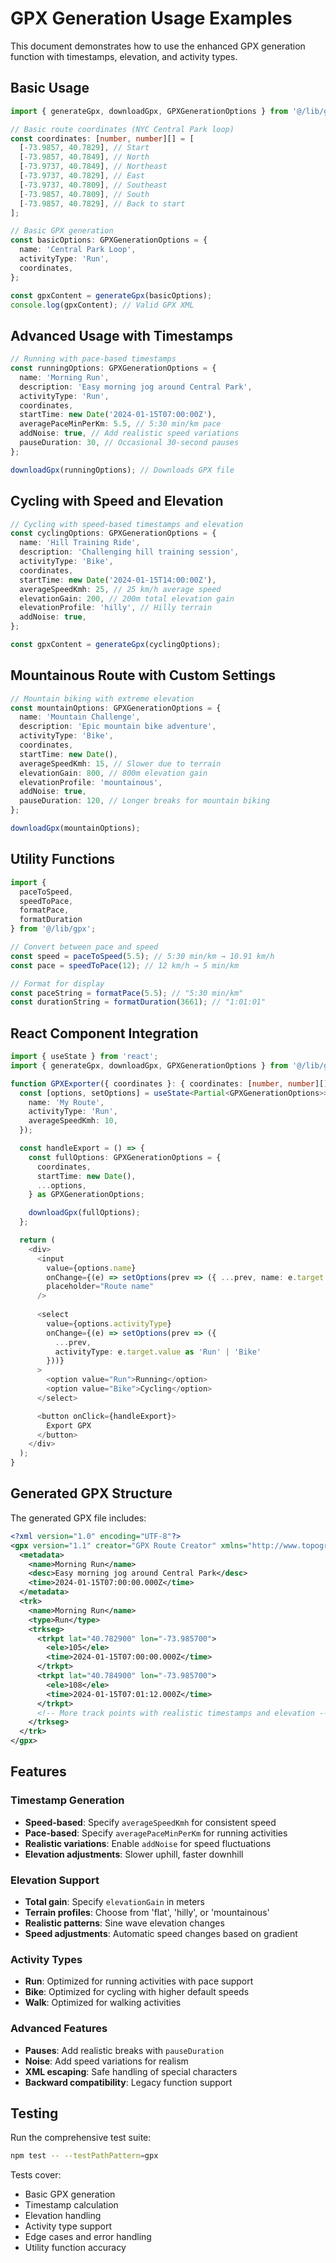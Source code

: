 # GPX Generation Usage Examples

This document demonstrates how to use the enhanced GPX generation function with timestamps, elevation, and activity types.

## Basic Usage

```typescript
import { generateGpx, downloadGpx, GPXGenerationOptions } from '@/lib/gpx';

// Basic route coordinates (NYC Central Park loop)
const coordinates: [number, number][] = [
  [-73.9857, 40.7829], // Start
  [-73.9857, 40.7849], // North
  [-73.9737, 40.7849], // Northeast
  [-73.9737, 40.7829], // East
  [-73.9737, 40.7809], // Southeast
  [-73.9857, 40.7809], // South
  [-73.9857, 40.7829], // Back to start
];

// Basic GPX generation
const basicOptions: GPXGenerationOptions = {
  name: 'Central Park Loop',
  activityType: 'Run',
  coordinates,
};

const gpxContent = generateGpx(basicOptions);
console.log(gpxContent); // Valid GPX XML
```

## Advanced Usage with Timestamps

```typescript
// Running with pace-based timestamps
const runningOptions: GPXGenerationOptions = {
  name: 'Morning Run',
  description: 'Easy morning jog around Central Park',
  activityType: 'Run',
  coordinates,
  startTime: new Date('2024-01-15T07:00:00Z'),
  averagePaceMinPerKm: 5.5, // 5:30 min/km pace
  addNoise: true, // Add realistic speed variations
  pauseDuration: 30, // Occasional 30-second pauses
};

downloadGpx(runningOptions); // Downloads GPX file
```

## Cycling with Speed and Elevation

```typescript
// Cycling with speed-based timestamps and elevation
const cyclingOptions: GPXGenerationOptions = {
  name: 'Hill Training Ride',
  description: 'Challenging hill training session',
  activityType: 'Bike',
  coordinates,
  startTime: new Date('2024-01-15T14:00:00Z'),
  averageSpeedKmh: 25, // 25 km/h average speed
  elevationGain: 200, // 200m total elevation gain
  elevationProfile: 'hilly', // Hilly terrain
  addNoise: true,
};

const gpxContent = generateGpx(cyclingOptions);
```

## Mountainous Route with Custom Settings

```typescript
// Mountain biking with extreme elevation
const mountainOptions: GPXGenerationOptions = {
  name: 'Mountain Challenge',
  description: 'Epic mountain bike adventure',
  activityType: 'Bike',
  coordinates,
  startTime: new Date(),
  averageSpeedKmh: 15, // Slower due to terrain
  elevationGain: 800, // 800m elevation gain
  elevationProfile: 'mountainous',
  addNoise: true,
  pauseDuration: 120, // Longer breaks for mountain biking
};

downloadGpx(mountainOptions);
```

## Utility Functions

```typescript
import { 
  paceToSpeed, 
  speedToPace, 
  formatPace, 
  formatDuration 
} from '@/lib/gpx';

// Convert between pace and speed
const speed = paceToSpeed(5.5); // 5:30 min/km → 10.91 km/h
const pace = speedToPace(12); // 12 km/h → 5 min/km

// Format for display
const paceString = formatPace(5.5); // "5:30 min/km"
const durationString = formatDuration(3661); // "1:01:01"
```

## React Component Integration

```typescript
import { useState } from 'react';
import { generateGpx, downloadGpx, GPXGenerationOptions } from '@/lib/gpx';

function GPXExporter({ coordinates }: { coordinates: [number, number][] }) {
  const [options, setOptions] = useState<Partial<GPXGenerationOptions>>({
    name: 'My Route',
    activityType: 'Run',
    averageSpeedKmh: 10,
  });

  const handleExport = () => {
    const fullOptions: GPXGenerationOptions = {
      coordinates,
      startTime: new Date(),
      ...options,
    } as GPXGenerationOptions;

    downloadGpx(fullOptions);
  };

  return (
    <div>
      <input
        value={options.name}
        onChange={(e) => setOptions(prev => ({ ...prev, name: e.target.value }))}
        placeholder="Route name"
      />
      
      <select
        value={options.activityType}
        onChange={(e) => setOptions(prev => ({ 
          ...prev, 
          activityType: e.target.value as 'Run' | 'Bike' 
        }))}
      >
        <option value="Run">Running</option>
        <option value="Bike">Cycling</option>
      </select>

      <button onClick={handleExport}>
        Export GPX
      </button>
    </div>
  );
}
```

## Generated GPX Structure

The generated GPX file includes:

```xml
<?xml version="1.0" encoding="UTF-8"?>
<gpx version="1.1" creator="GPX Route Creator" xmlns="http://www.topografix.com/GPX/1/1">
  <metadata>
    <name>Morning Run</name>
    <desc>Easy morning jog around Central Park</desc>
    <time>2024-01-15T07:00:00.000Z</time>
  </metadata>
  <trk>
    <name>Morning Run</name>
    <type>Run</type>
    <trkseg>
      <trkpt lat="40.782900" lon="-73.985700">
        <ele>105</ele>
        <time>2024-01-15T07:00:00.000Z</time>
      </trkpt>
      <trkpt lat="40.784900" lon="-73.985700">
        <ele>108</ele>
        <time>2024-01-15T07:01:12.000Z</time>
      </trkpt>
      <!-- More track points with realistic timestamps and elevation -->
    </trkseg>
  </trk>
</gpx>
```

## Features

### Timestamp Generation
- **Speed-based**: Specify `averageSpeedKmh` for consistent speed
- **Pace-based**: Specify `averagePaceMinPerKm` for running activities
- **Realistic variations**: Enable `addNoise` for speed fluctuations
- **Elevation adjustments**: Slower uphill, faster downhill

### Elevation Support
- **Total gain**: Specify `elevationGain` in meters
- **Terrain profiles**: Choose from 'flat', 'hilly', or 'mountainous'
- **Realistic patterns**: Sine wave elevation changes
- **Speed adjustments**: Automatic speed changes based on gradient

### Activity Types
- **Run**: Optimized for running activities with pace support
- **Bike**: Optimized for cycling with higher default speeds
- **Walk**: Optimized for walking activities

### Advanced Features
- **Pauses**: Add realistic breaks with `pauseDuration`
- **Noise**: Add speed variations for realism
- **XML escaping**: Safe handling of special characters
- **Backward compatibility**: Legacy function support

## Testing

Run the comprehensive test suite:

```bash
npm test -- --testPathPattern=gpx
```

Tests cover:
- Basic GPX generation
- Timestamp calculation
- Elevation handling
- Activity type support
- Edge cases and error handling
- Utility function accuracy
